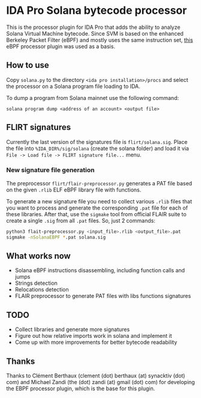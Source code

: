 # IDA Pro Solana bytecode processor

This is the processor plugin for IDA Pro that adds the ability to analyze Solana Virtual Machine bytecode. Since SVM is based on the enhanced Berkeley Packet Filter (eBPF) and mostly uses the same instruction set, [this](https://github.com/zandi/eBPF_processor) eBPF processor plugin was used as a basis.

## How to use

Copy `solana.py` to the directory `<ida pro installation>/procs` and select the processor on a Solana program file loading to IDA.

To dump a program from Solana mainnet use the following command:

```
solana program dump <address of an account> <output file>
```

## FLIRT signatures

Currently the last version of the signatures file is `flirt/solana.sig`. Place the file into `%IDA_DIR%/sig/solana` (create the solana folder) and load it via `File -> Load file -> FLIRT signature file...` menu.

### New signature file generation

The preprocessor `flirt/flair-preprocessor.py` generates a PAT file based on the given `.rlib` ELF eBPF library file with functions.

To generate a new signature file you need to collect various `.rlib` files that you want to process and generate the corresponding `.pat` file for each of these libraries. After that, use the `sigmake` tool from official FLAIR suite to create a single `.sig` from all `.pat` files. So, just 2 commands:

```bash
python3 flait-preprocessor.py <input_file>.rlib <output_file>.pat
sigmake -nSolanaEBPF *.pat solana.sig
```

## What works now

* Solana eBPF instructions disassembling, including function calls and jumps
* Strings detection
* Relocations detection
* FLAIR preprocessor to generate PAT files with libs functions signatures

## TODO

* Collect libraries and generate more signatures
* Figure out how relative imports work in solana and implement it
* Come up with more improvements for better bytecode readability

## Thanks

Thanks to Clément Berthaux (clement (dot) berthaux (at) synacktiv (dot) com) and Michael Zandi (the (dot) zandi (at) gmail (dot) com) for developing the EBPF processor plugin, which is the base for this plugin.